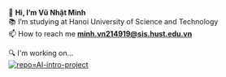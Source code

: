 👋 **Hi, I’m Vũ Nhật Minh** <br>
📚 I’m studying at Hanoi University of Science and Technology <br>
📫 How to reach me **minh.vn214919@sis.hust.edu.vn**

:mag: I'm working on... <br>
[![repo=AI-intro-project](https://github-readme-stats-htnminh.vercel.app/api/pin/?username=minnchan1403&repo=AI-intro-project&bg_color=292929&title_color=00fff7&text_color=f0f0f0&icon_color=fbff00&hide_border=true&show_owner=false&cache_seconds=1800&border_radius=40)](https://github.com/minnchan1403/AI-intro-project)


<!---
minnchan1403/minnchan1403 is a ✨ special ✨ repository because its `README.md` (this file) appears on your GitHub profile.
You can click the Preview link to take a look at your changes.
--->
